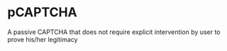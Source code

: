 # pCAPTCHA
A passive CAPTCHA that does not require explicit intervention by user to prove his/her legitimacy
